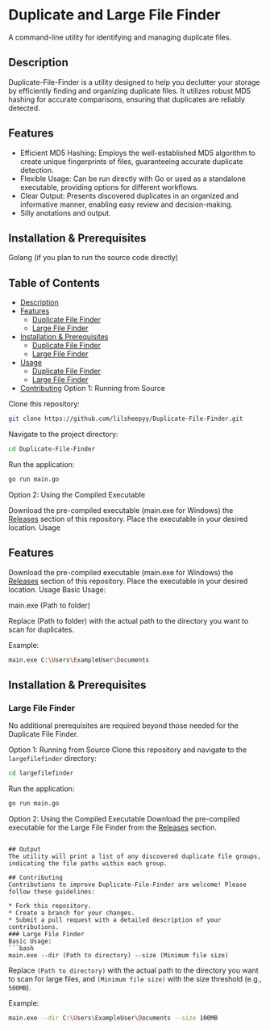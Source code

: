 # Duplicate and Large File Finder

A command-line utility for identifying and managing duplicate files.

## Description
Duplicate-File-Finder is a utility designed to help you declutter your storage by efficiently finding and organizing duplicate files. It utilizes robust MD5 hashing for accurate comparisons, ensuring that duplicates are reliably detected.

## Features
* Efficient MD5 Hashing: Employs the well-established MD5 algorithm to create unique fingerprints of files, guaranteeing accurate duplicate detection.
* Flexible Usage: Can be run directly with Go or used as a standalone executable, providing options for different workflows.
* Clear Output: Presents discovered duplicates in an organized and informative manner, enabling easy review and decision-making.
* Silly anotations and output.

## Installation & Prerequisites

Golang (if you plan to run the source code directly)
## Table of Contents
- [Description](#description)
- [Features](#features)
  - [Duplicate File Finder](#duplicate-file-finder)
  - [Large File Finder](#large-file-finder)
- [Installation & Prerequisites](#installation--prerequisites)
  - [Duplicate File Finder](#duplicate-file-finder-1)
  - [Large File Finder](#large-file-finder-1)
- [Usage](#usage)
  - [Duplicate File Finder](#duplicate-file-finder-2)
  - [Large File Finder](#large-file-finder-2)
- [Contributing](#contributing)
Option 1: Running from Source

Clone this repository: 
```bash
git clone https://github.com/lilsheepyy/Duplicate-File-Finder.git
```

Navigate to the project directory: 
```bash
cd Duplicate-File-Finder
```
Run the application: 
```bash
go run main.go
```
Option 2: Using the Compiled Executable

Download the pre-compiled executable (main.exe for Windows) the [Releases](https://github.com/lilsheepyy/Duplicate-File-Finder/releases/tag/Executable) section of this repository.
Place the executable in your desired location.
Usage
## Features
Download the pre-compiled executable (main.exe for Windows) the [Releases](https://github.com/lilsheepyy/Duplicate-File-Finder/releases/tag/Executable) section of this repository.
Place the executable in your desired location.
Usage
Basic Usage:

main.exe (Path to folder)

Replace (Path to folder) with the actual path to the directory you want to scan for duplicates.

Example:
```bash
main.exe C:\Users\ExampleUser\Documents
```
## Installation & Prerequisites
### Large File Finder
No additional prerequisites are required beyond those needed for the Duplicate File Finder.

Option 1: Running from Source
Clone this repository and navigate to the `largefilefinder` directory:
```bash
cd largefilefinder
```
Run the application:
```bash
go run main.go
```
Option 2: Using the Compiled Executable
Download the pre-compiled executable for the Large File Finder from the [Releases](https://github.com/lilsheepyy/Duplicate-File-Finder/releases/tag/Executable) section.
```

## Output
The utility will print a list of any discovered duplicate file groups, indicating the file paths within each group.

## Contributing
Contributions to improve Duplicate-File-Finder are welcome! Please follow these guidelines:

* Fork this repository.
* Create a branch for your changes.
* Submit a pull request with a detailed description of your contributions.
### Large File Finder
Basic Usage:
```bash
main.exe --dir (Path to directory) --size (Minimum file size)
```
Replace `(Path to directory)` with the actual path to the directory you want to scan for large files, and `(Minimum file size)` with the size threshold (e.g., `500MB`).

Example:
```bash
main.exe --dir C:\Users\ExampleUser\Documents --size 100MB
```
